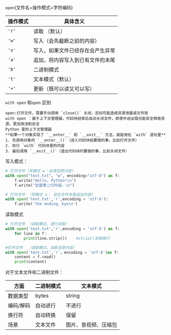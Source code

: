 `open`(文件名+操作模式+字符编码)

| 操作模式  | 具体含义             |
| ----- | ---------------- |
| `'r'` | 读取 （默认）          |
| `'w'` | 写入（会先截断之前的内容）    |
| `'x'` | 写入，如果文件已经存在会产生异常 |
| `'a'` | 追加，将内容写入到已有文件的末尾 |
| `'b'` | 二进制模式            |
| `'t'` | 文本模式（默认）         |
| `'+'` | 更新（既可以读又可以写）     |
`with open` 和`open` 区别
```
open:打开文件，需要手动调用 `close()` 关闭，否则可能造成资源泄露或文件锁
with open ：基于上下文管理器，代码块结束后自动关闭文件，即使中途出错也能安全释放资源，更加简洁和安全
Python 里的上下文管理器
**如果一个对象实现了 `__enter__` 和 `__exit__` 方法，就能用在 `with` 语句里**
1. 先调用对象的 `__enter__()`（进入代码块前要做的事，比如打开文件）    
2. 执行 `with` 代码块里的内容
3. 最后调用 `__exit__()`（退出代码块时要做的事，比如关闭文件）
```
写入模式：
```python
# 打开文件（写模式 w：会清空原内容）
with open("test.txt", "w", encoding="utf-8") as f:
    f.write("Hello, Python!\n")
    f.write("这是第二行内容。\n")

# 打开文件 （写模式 a： 会在文件末尾追加内容）
with open('test.txt','r',encoding = 'utf-8'):
	f.write('the ending，bye\n')

```
读取模式
```python
# 打开文件 （读取模式，逐行读取）
with open('test.txt','r',encoding = 'utf-8') as f:
	for line in f：
		print(line.strip())    #strip()去掉换行

#打开文件  （读取模式，读取全部内容）
with open('test.txt','r'，encoding = 'utf-8')as f:
	content = f.read()
	print(content)
```
对于文本文件和二进制文件：

| 方面    | 二进制模式 | 文本模式       |
| ----- | ----- | ---------- |
| 数据类型  | bytes | string     |
| 编码/解码 | 自动进行  | 不进行        |
| 换行符   | 自动转换  | 保留         |
| 场景    | 文本文件  | 图片、音视频、压缩包 |
